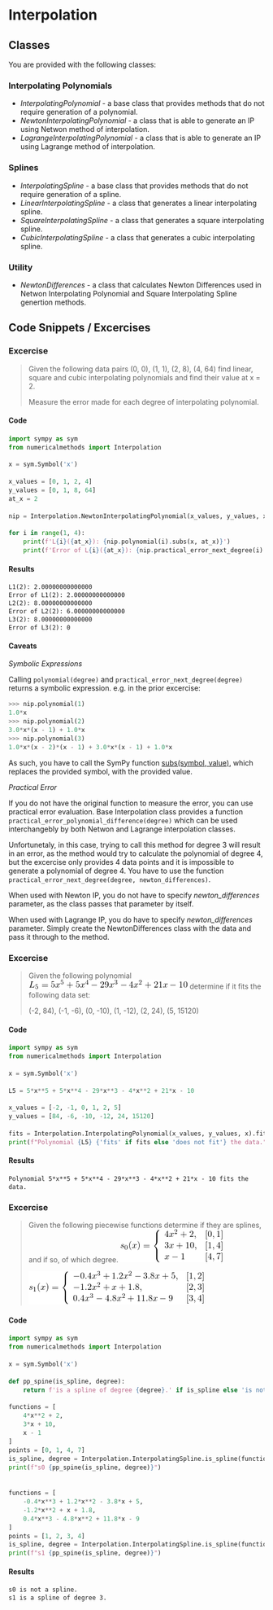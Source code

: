 # Interpolation

## Classes

You are provided with the following classes:

### Interpolating Polynomials
- *InterpolatingPolynomial* - a base class that provides methods that do not require generation of a polynomial.
- *NewtonInterpolatingPolynomial* - a class that is able to generate an IP using Netwon method of interpolation.
- *LagrangeInterpolatingPolynomial* - a class that is able to generate an IP using Lagrange method of interpolation.

### Splines
- *InterpolatingSpline* - a base class that provides methods that do not require generation of a spline.
- *LinearInterpolatingSpline* - a class that generates a linear interpolating spline.
- *SquareInterpolatingSpline* - a class that generates a square interpolating spline.
- *CubicInterpolatingSpline* - a class that generates a cubic interpolating spline.

### Utility
- *NewtonDifferences* - a class that calculates Newton Differences used in Netwon Interpolating Polynomial and Square Interpolating Spline genertion methods.

## Code Snippets / Excercises

### Excercise

>Given the following data pairs (0, 0), (1, 1), (2, 8), (4, 64) find linear,
>square and cubic interpolating polynomials and find their value at x = 2.
>
>Measure the error made for each degree of interpolating polynomial.


#### Code
```python
import sympy as sym
from numericalmethods import Interpolation

x = sym.Symbol('x')

x_values = [0, 1, 2, 4]
y_values = [0, 1, 8, 64]
at_x = 2

nip = Interpolation.NewtonInterpolatingPolynomial(x_values, y_values, x)

for i in range(1, 4):
    print(f'L{i}({at_x}): {nip.polynomial(i).subs(x, at_x)}')
    print(f'Error of L{i}({at_x}): {nip.practical_error_next_degree(i).subs(x, at_x)}')
```
#### Results
```
L1(2): 2.00000000000000
Error of L1(2): 2.00000000000000
L2(2): 8.00000000000000
Error of L2(2): 6.00000000000000
L3(2): 8.00000000000000
Error of L3(2): 0
```

#### Caveats

*Symbolic Expressions*

Calling `polynomial(degree)` and `practical_error_next_degree(degree)` returns a symbolic expression.
e.g. in the prior excercise:
```python
>>> nip.polynomial(1)
1.0*x
>>> nip.polynomial(2)
3.0*x*(x - 1) + 1.0*x
>>> nip.polynomial(3)
1.0*x*(x - 2)*(x - 1) + 3.0*x*(x - 1) + 1.0*x
```

As such, you have to call the SymPy function [subs(symbol, value)](https://docs.sympy.org/latest/tutorial/basic_operations.html#substitution), which replaces the provided symbol, with the provided value. 

*Practical Error*

If you do not have the original function to measure the error, you can use practical error evaluation.
Base Interpolation class provides a function ```practical_error_polynomial_difference(degree)``` which can be used interchangebly by both Netwon and Lagrange interpolation classes.

Unfortunetaly, in this case, trying to call this method for degree 3 will result in an error, as the method would try to calculate the polynomial of degree 4, but the excercise only provides 4 data points and it is impossible to generate a polynomial of degree 4. You have to use the function ```practical_error_next_degree(degree, newton_differences)```. 

When used with Newton IP, you do not have to specify *newton_differences* parameter, as the class passes that parameter by itself. 

When used with Lagrange IP, you do have to specify *newton_differences* parameter. Simply create the NewtonDifferences class with the data and pass it through to the method.


### Excercise

>Given the following polynomial ![polynomial](../img/interpolation_ex2_l5.png)
>determine if it fits the following data set:
> 
> (-2, 84), (-1, -6), (0, -10), (1, -12), (2, 24), (5, 15120)

#### Code
```python
import sympy as sym
from numericalmethods import Interpolation

x = sym.Symbol('x')

L5 = 5*x**5 + 5*x**4 - 29*x**3 - 4*x**2 + 21*x - 10

x_values = [-2, -1, 0, 1, 2, 5]
y_values = [84, -6, -10, -12, 24, 15120]

fits = Interpolation.InterpolatingPolynomial(x_values, y_values, x).fit(L5)
print(f"Polynomial {L5} {'fits' if fits else 'does not fit'} the data.")
```
#### Results
```
Polynomial 5*x**5 + 5*x**4 - 29*x**3 - 4*x**2 + 21*x - 10 fits the data.
```

### Excercise
>Given the following piecewise functions determine if they are splines, and if so, of which degree.
> ![polynomial](../img/interpolation_ex3_s0.png)
> 
> ![polynomial](../img/interpolation_ex3_s1.png)
#### Code
```python
import sympy as sym
from numericalmethods import Interpolation

x = sym.Symbol('x')

def pp_spine(is_spline, degree):
    return f'is a spline of degree {degree}.' if is_spline else 'is not a spline.'

functions = [
    4*x**2 + 2,
    3*x + 10,
    x - 1
]
points = [0, 1, 4, 7]
is_spline, degree = Interpolation.InterpolatingSpline.is_spline(functions, points, x)
print(f"s0 {pp_spine(is_spline, degree)}")


functions = [
    -0.4*x**3 + 1.2*x**2 - 3.8*x + 5,
    -1.2*x**2 + x + 1.8,
    0.4*x**3 - 4.8*x**2 + 11.8*x - 9
]
points = [1, 2, 3, 4]
is_spline, degree = Interpolation.InterpolatingSpline.is_spline(functions, points, x)
print(f"s1 {pp_spine(is_spline, degree)}")
```
#### Results
```
s0 is not a spline.
s1 is a spline of degree 3.
```